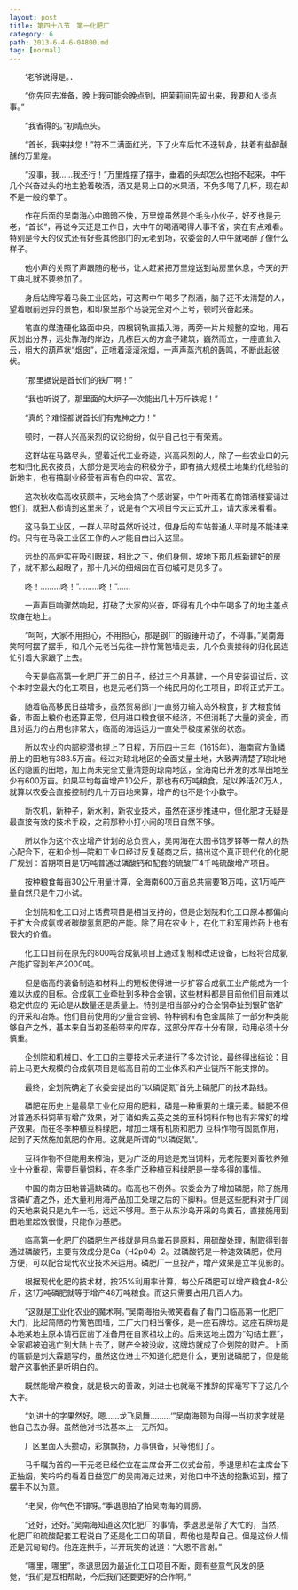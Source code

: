```yaml
---
layout: post
title: 第四十八节　第一化肥厂
category: 6
path: 2013-6-4-6-04800.md
tag: [normal]
---
```


　　‘老爷说得是。．

　　“你先回去准备，晚上我可能会晚点到，把茉莉间先留出来，我要和人谈点事。”

　　“我省得的。”初晴点头。

　　“首长，我来扶您！”符不二满面红光，下了火车后忙不迭转身，扶着有些醉醺醺的万里煌。

　　“没事，我……我还行！”万里煌摆了摆手，垂着的头却怎么也抬不起来，中午几个兴奋过头的地主抢着敬酒，酒又是易上口的水果酒，不免多喝了几杯，现在却不是一般的晕了。

　　作在后面的吴南海心中暗暗不快，万里煌虽然是个毛头小伙子，好歹也是元老，“首长”，再说今天还是工作日，大中午的喝酒喝得人事不省，实在有点难看。特别是今天的仪式还有好些其他部门的元老到场，农委会的人中午就喝醉了像什么样子。

　　他小声的关照了声跟随的秘书，让人赶紧把万里煌送到站房里休息，今天的开工典礼就不要参加了。

　　身后站牌写着马袅工业区站，可这帮中午喝多了烈酒，脑子还不太清楚的人，望着眼前迥异的景色，和印象里那个马袅完全对不上号，顿时兴奋起来。

　　笔直的煤渣硬化路面中央，四根钢轨直插入海，两旁一片片规整的空地，用石灰划出分界，远处靠海的岸边，几栋巨大的方盒子建筑，巍然而立，一座直耸入云，粗大的葫芦状“烟囱”，正喷着滚滚浓烟，一声声蒸汽机的轰鸣，不断此起彼伏。

　　“那里据说是首长们的铁厂啊！”

　　“我也听说了，那里面的大炉子一次能出几十万斤铁呢！”

　　“真的？难怪都说首长们有鬼神之力！”

　　顿时，一群人兴高采烈的议论纷纷，似乎自己也于有荣焉。

　　这群站在马路尽头，望着近代工业奇迹，兴高采烈的人，除了一些农业口的元老和归化民农技员，大部分是天地会的积极分子，即有搞大规模土地集约化经验的新地主，也有搞副业经营有声有色的中农、富农。

　　这次秋收临高收获颇丰，天地会搞了个感谢宴，中午叶雨茗在商馆酒楼宴请过他们，就把人都请到这里来了，说是有个大项目今天正式开工，请大家来看看。

　　这马袅工业区，一群人平时虽然听说过，但身后的车站普通人平时是不能进来的。只有在马袅工业区工作的人才能自由出入这里。

　　远处的高炉实在吸引眼球，相比之下，他们身侧，坡地下那几栋新建好的房子，就不那么起眼了，那十几米的细烟囱在百仞城可是见多了。

　　咚！………咚！”………咚！”……

　　一声声巨响骤然响起，打破了大家的兴奋，吓得有几个中午喝多了的地主差点软瘫在地上。

　　“呵呵，大家不用担心，不用担心，那是钢厂的锻锤开动了，不碍事。”吴南海笑呵呵摆了摆手，和几个元老当先往一排竹篱笆墙走去，几个负责接待的归化民连忙引着大家跟了上去。

　　今天是临高第一化肥厂开工的日子，经过三个月基建，一个月安装调试后，这个本时空最大的化工项目，也是元老们第一个纯民用的化工项目，即将正式开工。

　　随着临高移民日益增多，虽然贸易部门一直努力输入岛外粮食，扩大粮食储备，市面上粮价也还算正常，但用进口粮食很不经济，不但消耗了大量的资金，而且对运力的占用也非常大，临高的海运运力一直处于极度紧张的状态。

　　所以农业的内部挖潜也提上了日程，万历四十三年（1615年），海南官方鱼鳞册上的田地有383.5万亩。经过对琼北地区的全面丈量土地，大致弄清楚了琼北地区的隐匿的田地，加上尚未完全丈量清楚的琼南地区，全海南巳开发的水旱田地至少有600万亩。如果平均每亩增产10公斤，那也有6万吨粮食，足以养活20万人，就算以农委会直接控制的几十万亩地来算，增产的也不是个小数字。

　　新农机，新种子，新水利，新农业技术，虽然在逐步推进中，但化肥才无疑是最直接有效的技术手段，之前那种小打小闹的项目自然不够。

　　所以作为这个农业增产计划的总负责人，吴南海在大图书馆罗铎等一帮人的热心配合下，在和企划―院和工业口经过反复磋商之后，搞出这个真正现代化的化肥厂规划：首期项目是1万吨普通过磷酸钙和配套的硫酸厂4千吨硫酸增产项目。

　　按种粮食每亩30公斤用量计算，全海南600万亩总共需要18万吨，这1万吨产量自然只是牛刀小试。

　　企划院和化工口对上话费项目是相当支持的，但是企划院和化工口原本都偏向于扩大合成氨或者碳酸氢氮肥的产能。除了用在农业上，在化工和军用炸药上也有很大的价值。

　　化工口目前在原先的800吨合成氨项目上通过复制和改进设备，已经将合成氨产能扩容到年产2000吨。

　　但是临高的装备制造和材料上的短板使得进一步扩容合成氨工业产能成为一个难以达成的目标。合成氨工业牵扯到多种合金钢，这些材料都是目前他们目前难以稳定供应的 无论是从数量还是质量上。特别是相当部分的合金钢牵扯到银矿铬矿的开采和冶炼。他们目前使用的少量合金钢、特种钢和有色金属除了一部分种类能够自产之外，基本来自当初圣船带来的库存，这部分库存十分有限，动用必须十分慎重。

　　企划院和机械口、化工口的主要技术元老进行了多次讨论，最终得出结论：目前上马更大规模的合成氨项目是临高目前的工业体系和产业链所不能支撑的。

　　最终，企划院确定了农委会提出的“以磷促氮”首先上磷肥厂的技术路线。

　　磷肥在历史上是最早工业化应用的肥料，磷是一种重要的土壤元素。鳞肥不但对普通禾科饲草有增产效果，对于诸如紫云英之类的豆科饲料作物也有非常好的增产效果。而在冬季种植豆科绿肥，增加土壤有机质和肥力 豆科作物有固氮作用，起到了天然施加氮肥的作用。这就是所谓的“以磷促氮”。

　　豆科作物不但能用来榨油，更为广泛的用途是充当饲料，元老院要对畜牧养殖业十分重视，需要巨量饲料，在冬季广泛种植豆科绿肥是一举多得的事情。

　　中国的南方田地普遍缺磷的。临高也不例外。农委会为了增加磷肥，除了施用含磷矿渣之外，还大量利用海产品加工处理之后的下脚料。但是这些肥料对于广阔的天地来说只是九牛一毛，远远不够用。至于从东沙岛开采的鸟粪石，直接施用到田地里起效很慢，只能作为基肥。

　　临高第一化肥厂的磷肥生产线就是用鸟粪石是原料，用硫酸处理，制取得到普通过磷酸钙，主要有效成分是Ca（H2p04）2。过磷酸钙是一种速效磷肥，使用方便，可以配合现代农业技术来运用。磷肥厂一旦投产，增产效果是立竿见影的。

　　根据现代化肥的技术材，按25%利用率计算，每公斤磷肥可以增产粮食4-8公斤，这1万吨磷肥就等于增产48万吨粮食。而这只需要占用几百人力。

　　“这就是工业化农业的魔术啊。”吴南海抬头微笑着看了看门口临高第一化肥厂大门，比起简陋的竹篱笆围墙，工厂大门相当奢侈，是一座石牌坊。这座石牌坊是本地某地主原本请石匠凿了准备用在自家祖坟上的。后来这地主因为“勾结土匪”，全家都被迫逃亡到大陆上去了，财产全被没收，这牌坊就成了企划院的财产。上面的匾额是刘大霖题写的，虽然这位进士不知道化肥是什么，更别说磷肥了，但是能增产这事他还是听明白的。

　　既然能增产粮食，就是极大的善政，刘进士也就毫不推辞的挥毫写下了这几个大字。

　　“刘进士的字果然好。嗯……龙飞凤舞………‘”吴南海颇为自得一当初求字就是他自己去办得。虽然他对书法基本上一无所知。

　　厂区里面人头攒动，彩旗飘扬，万事俱备，只等他们了。

　　马千瞩为首的一干元老已经伫立在主席台开工仪式台前，季退思却在主席台下正抽烟，笑吟吟的看着日益宽广的吴南海走过来，对他口中不迭的抱歉迟到，摆了摆手不以为意。

　　“老吴，你气色不错呀。”季退思拍了拍吴南海的肩膀。

　　“还好，还好。”吴南海知道这次化肥厂的事情，季退思是帮了大忙的，当然，化肥厂和硫酸配套工程说白了还是化工口的项目，帮他也是帮自己。但是这份人情还是沉甸甸的。他连连拱手，半开玩笑的说道：“大恩不言谢。”

　　“哪里，哪里”，季退思因为最近化工口项目不断，颇有些意气风发的感觉，“我们是互相帮助，今后我们还要更好的合作啊。”
